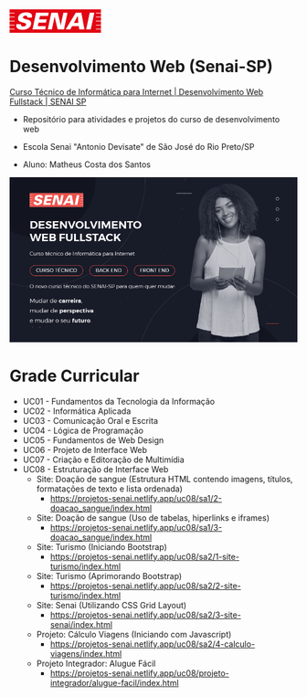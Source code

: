 <img src=".github/logo-senai.svg" width="160">

# Desenvolvimento Web (Senai-SP)

<a href="https://www.youtube.com/watch?v=qD3rcJIyoWQ&">Curso Técnico de Informática para Internet | Desenvolvimento Web Fullstack | SENAI SP</a>

- Repositório para atividades e projetos do curso de desenvolvimento web

- Escola Senai "Antonio Devisate" de São José do Rio Preto/SP

- Aluno: Matheus Costa dos Santos

<a href="https://inscricao-tecnico.sp.senai.br/"><img src=".github/curso.png" alt="Curso Desenvolvimento Web Senai" width="700"></a>

# Grade Curricular

- UC01 - Fundamentos da Tecnologia da Informação
- UC02 - Informática Aplicada
- UC03 - Comunicação Oral e Escrita
- UC04 - Lógica de Programação
- UC05 - Fundamentos de Web Design
- UC06 - Projeto de Interface Web
- UC07 - Criação e Editoração de Multimídia
- UC08 - Estruturação de Interface Web
  - Site: Doação de sangue (Estrutura HTML contendo imagens, títulos, formatações de texto e lista ordenada)
    - https://projetos-senai.netlify.app/uc08/sa1/2-doacao_sangue/index.html
  - Site: Doação de sangue (Uso de tabelas, hiperlinks e iframes)
    - https://projetos-senai.netlify.app/uc08/sa1/3-doacao_sangue/index.html
  - Site: Turismo (Iniciando Bootstrap)
    - https://projetos-senai.netlify.app/uc08/sa2/1-site-turismo/index.html
  - Site: Turismo (Aprimorando Bootstrap)
    - https://projetos-senai.netlify.app/uc08/sa2/2-site-turismo/index.html
  - Site: Senai (Utilizando CSS Grid Layout)
    - https://projetos-senai.netlify.app/uc08/sa2/3-site-senai/index.html
  - Projeto: Cálculo Viagens (Iniciando com Javascript)
    - https://projetos-senai.netlify.app/uc08/sa2/4-calculo-viagens/index.html
  - Projeto Integrador: Alugue Fácil
    - https://projetos-senai.netlify.app/uc08/projeto-integrador/alugue-facil/index.html
